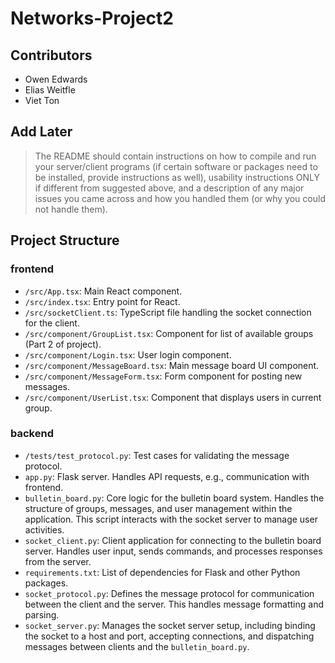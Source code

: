 # Networks-Project2

## Contributors

- Owen Edwards
- Elias Weitfle
- Viet Ton

## Add Later

> The README should contain instructions on how to compile and run your server/client programs (if certain
software or packages need to be installed, provide instructions as well), usability instructions ONLY if different
from suggested above, and a description of any major issues you came across and how you handled them (or
why you could not handle them).

## Project Structure

### frontend

- `/src/App.tsx`: Main React component.
- `/src/index.tsx`: Entry point for React.
- `/src/socketClient.ts`: TypeScript file handling the socket connection for the client.
- `/src/component/GroupList.tsx`: Component for list of available groups (Part 2 of project).
- `/src/component/Login.tsx`: User login component.
- `/src/component/MessageBoard.tsx`: Main message board UI component.
- `/src/component/MessageForm.tsx`: Form component for posting new messages.
- `/src/component/UserList.tsx`: Component that displays users in current group.

### backend

- `/tests/test_protocol.py`: Test cases for validating the message protocol.
- `app.py`: Flask server. Handles API requests, e.g., communication with frontend.
- `bulletin_board.py`: Core logic for the bulletin board system. Handles the structure of groups, messages, and user management within the application. This script interacts with the socket server to manage user activities.
- `socket_client.py`: Client application for connecting to the bulletin board server. Handles user input, sends commands, and processes responses from the server.
- `requirements.txt`: List of dependencies for Flask and other Python packages.
- `socket_protocol.py`: Defines the message protocol for communication between the client and the server. This handles message formatting and parsing.
- `socket_server.py`: Manages the socket server setup, including binding the socket to a host and port, accepting connections, and dispatching messages between clients and the `bulletin_board.py`.
